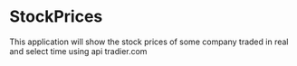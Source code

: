 # StockPrices
This application will show the stock prices of some company traded in real and select time using api tradier.com
